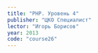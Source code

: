 ```yaml
---
title: "PHP. Уровень 4"
publisher: "ЦКО Специалист"
lector: "Игорь Борисов"
year: 2013
code: "course26"
---
```

